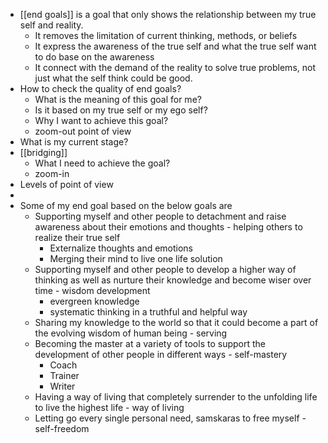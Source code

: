 - [[end goals]] is a goal that only shows the relationship between my true self and reality.
    - It removes the limitation of current thinking, methods, or beliefs
    - It express the awareness of the true self and what the true self want to do base on the awareness
    - It connect with the demand of the reality to solve true problems, not just what the self think could be good.
- How to check the quality of end goals?
    - What is the meaning of this goal for me?
    - Is it based on my true self or my ego self?
    - Why I want to achieve this goal?
    - zoom-out point of view
- What is my current stage?
- [[bridging]]
    - What I need to achieve the goal?
    - zoom-in
- Levels of point of view
- 
- Some of my end goal based on the below goals are
    - Supporting myself and other people to detachment and raise awareness about their emotions and thoughts - helping others to realize their true self
        - Externalize thoughts and emotions
        - Merging their mind to live one life solution
    - Supporting myself and other people to develop a higher way of thinking as well as nurture their knowledge and become wiser over time - wisdom development
        - evergreen knowledge
        - systematic thinking in a truthful and helpful way
    - Sharing my knowledge to the world so that it could become a part of the evolving wisdom of human being - serving
    - Becoming the master at a variety of tools to support the development of other people in different ways - self-mastery
        - Coach
        - Trainer
        - Writer
    - Having a way of living that completely surrender to the unfolding life to live the highest life - way of living
    - Letting go every single personal need, samskaras to free myself - self-freedom
